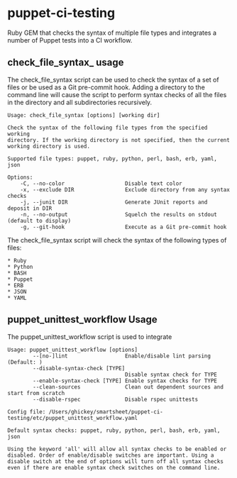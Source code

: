 # puppet-ci-testing
Ruby GEM that checks the syntax of multiple file types and integrates a number of Puppet
tests into a CI workflow. 

## check_file_syntax_ usage
The check_file_syntax script can be used to check the syntax of a set of files or be used as 
a Git pre-commit hook. Adding a directory to the command line will cause the script to 
perform syntax checks of all the files in the directory and all subdirectories recursively. 

````
Usage: check_file_syntax [options] [working dir]

Check the syntax of the following file types from the specified working
directory. If the working directory is not specified, then the current
working directory is used.

Supported file types: puppet, ruby, python, perl, bash, erb, yaml, json

Options:
    -C, --no-color                   Disable text color
    -x, --exclude DIR                Exclude directory from any syntax checks
    -j, --junit DIR                  Generate JUnit reports and deposit in DIR
    -n, --no-output                  Squelch the results on stdout (default to display)
    -g, --git-hook                   Execute as a Git pre-commit hook
````

The check_file_syntax script will check the syntax of the following types of files:

    * Ruby
    * Python
    * BASH
    * Puppet
    * ERB
    * JSON
    * YAML

## puppet_unittest_workflow Usage

The puppet_unittest_workflow script is used to integrate 


````
Usage: puppet_unittest_workflow [options]
        --[no-]lint                  Enable/disable lint parsing (Default: )
        --disable-syntax-check [TYPE]
                                     Disable syntax check for TYPE
        --enable-syntax-check [TYPE] Enable syntax checks for TYPE
        --clean-sources              Clean out dependent sources and start from scratch
        --disable-rspec              Disable rspec unittests

Config file: /Users/ghickey/smartsheet/puppet-ci-testing/etc/puppet_unittest_workflow.yaml

Default syntax checks: puppet, ruby, python, perl, bash, erb, yaml, json

Using the keyword 'all' will allow all syntax checks to be enabled or
disabled. Order of enable/disable switches are important. Using a
disable switch at the end of options will turn off all syntax checks
even if there are enable syntax check switches on the command line.
````

